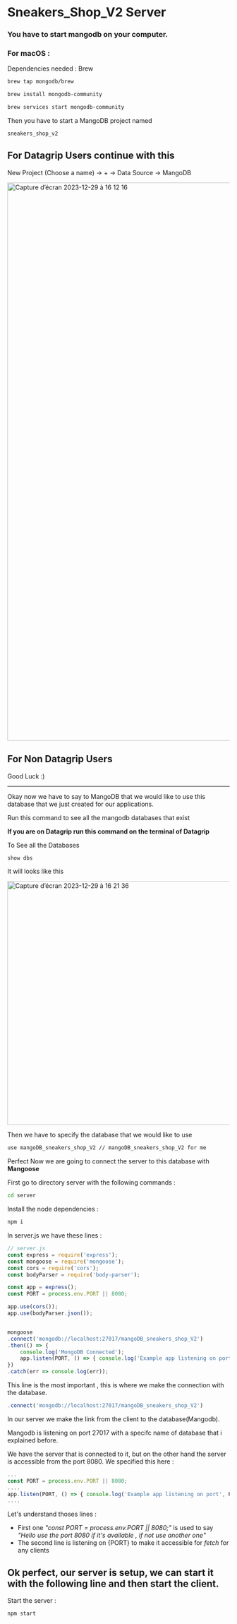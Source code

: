 # Sneakers_Shop_V2 Server

### You have to start mangodb on your computer. 

### For macOS :  
Dependencies needed : Brew 
```sh
brew tap mongodb/brew
```
```sh
brew install mongodb-community
```
```sh
brew services start mongodb-community
```

Then you have to start a MangoDB project named 
```txt
sneakers_shop_v2
```
## For Datagrip Users continue with this

New Project (Choose a name) -> + -> Data Source -> MangoDB

<img width="1264" alt="Capture d’écran 2023-12-29 à 16 12 16" src="https://github.com/SamyOffer/Sneakers_ShopV2/assets/94078861/35a8365e-212c-464d-8914-fbf42972108a">

## For Non Datagrip Users 

Good Luck :)

---

Okay now we have to say to MangoDB that we would like to use this database that we just created for our applications. 

Run this command to see all the mangodb databases that exist 

**If you are on Datagrip run this command on the terminal of Datagrip**

To See all the Databases 

```sh
show dbs
```
It will looks like this 

<img width="552" alt="Capture d’écran 2023-12-29 à 16 21 36" src="https://github.com/SamyOffer/Sneakers_ShopV2/assets/94078861/c7f58d9b-5852-49e6-b001-8057a285afd9">

Then we have to specify the database that we would like to use 

```sh
use mangoDB_sneakers_shop_V2 // mangoDB_sneakers_shop_V2 for me  
```

Perfect Now we are going to connect the server to this database with **Mangoose**

First go to directory server with the following commands :
```sh
cd server
```
Install the node dependencies :
```sh
npm i
```

In server.js we have these lines : 
```js
// server.js
const express = require('express');
const mongoose = require('mongoose');
const cors = require('cors');
const bodyParser = require('body-parser');

const app = express();
const PORT = process.env.PORT || 8080;

app.use(cors());
app.use(bodyParser.json());


mongoose
.connect('mongodb://localhost:27017/mangoDB_sneakers_shop_V2')
.then(() => {
    console.log('MongoDB Connected');
    app.listen(PORT, () => { console.log('Example app listening on port', PORT) });  
})
.catch(err => console.log(err)); 
```

This line is the most important , this is where we make the connection with the database. 

```js
.connect('mongodb://localhost:27017/mangoDB_sneakers_shop_V2')
```` 

In our server we make the link from the client to the database(Mangodb). 

Mangodb is listening on port 27017 with a specifc name of database that i explained before. 

We have the server that is connected to it, but on the other hand the server is accessible from the port 8080. We specified this here : 

```js
...
const PORT = process.env.PORT || 8080;
....
app.listen(PORT, () => { console.log('Example app listening on port', PORT) });  
....
```

Let's understand thoses lines : 
- First one *"const PORT = process.env.PORT || 8080;"* is used to say *"Hello use the port 8080 if it's available , if not use another one"*
- The second line is listening on {PORT} to make it accessible for *fetch* for any clients


## Ok perfect, our server is setup, we can start it with the following line and then start the client.

Start the server : 
```sh
npm start
```
